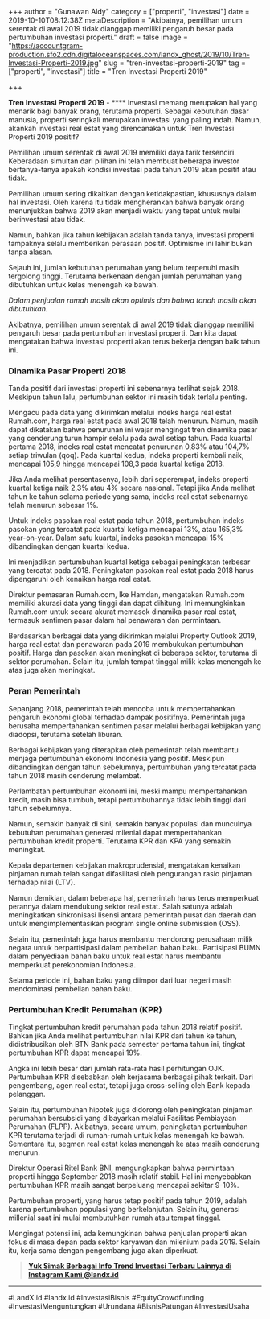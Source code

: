 +++
author = "Gunawan Aldy"
category = ["properti", "investasi"]
date = 2019-10-10T08:12:38Z
metaDescription = "Akibatnya, pemilihan umum serentak di awal 2019 tidak dianggap memiliki pengaruh besar pada pertumbuhan investasi properti."
draft = false
image = "https://accountgram-production.sfo2.cdn.digitaloceanspaces.com/landx_ghost/2019/10/Tren-Investasi-Properti-2019.jpg"
slug = "tren-investasi-properti-2019"
tag = ["properti", "investasi"]
title = "Tren Investasi Properti 2019"

+++


**Tren Investasi Properti 2019** - **** Investasi memang merupakan hal yang menarik bagi banyak orang, terutama properti. Sebagai kebutuhan dasar manusia, properti seringkali merupakan investasi yang paling indah. Namun, akankah investasi real estat yang direncanakan untuk Tren Investasi Properti 2019 positif?

Pemilihan umum serentak di awal 2019 memiliki daya tarik tersendiri. Keberadaan simultan dari pilihan ini telah membuat beberapa investor bertanya-tanya apakah kondisi investasi pada tahun 2019 akan positif atau tidak.

Pemilihan umum sering dikaitkan dengan ketidakpastian, khususnya dalam hal investasi. Oleh karena itu tidak mengherankan bahwa banyak orang menunjukkan bahwa 2019 akan menjadi waktu yang tepat untuk mulai berinvestasi atau tidak.

Namun, bahkan jika tahun kebijakan adalah tanda tanya, investasi properti tampaknya selalu memberikan perasaan positif. Optimisme ini lahir bukan tanpa alasan.

Sejauh ini, jumlah kebutuhan perumahan yang belum terpenuhi masih tergolong tinggi. Terutama berkenaan dengan jumlah perumahan yang dibutuhkan untuk kelas menengah ke bawah.

_Dalam penjualan rumah masih akan optimis dan bahwa tanah masih akan dibutuhkan._

Akibatnya, pemilihan umum serentak di awal 2019 tidak dianggap memiliki pengaruh besar pada pertumbuhan investasi properti. Dan kita dapat mengatakan bahwa investasi properti akan terus bekerja dengan baik tahun ini.

### Dinamika Pasar Properti 2018

Tanda positif dari investasi properti ini sebenarnya terlihat sejak 2018. Meskipun tahun lalu, pertumbuhan sektor ini masih tidak terlalu penting.

Mengacu pada data yang dikirimkan melalui indeks harga real estat Rumah.com, harga real estat pada awal 2018 telah menurun. Namun, masih dapat dikatakan bahwa penurunan ini wajar mengingat tren dinamika pasar yang cenderung turun hampir selalu pada awal setiap tahun. Pada kuartal pertama 2018, indeks real estat mencatat penurunan 0,83% atau 104,7% setiap triwulan (qoq). Pada kuartal kedua, indeks properti kembali naik, mencapai 105,9 hingga mencapai 108,3 pada kuartal ketiga 2018.

Jika Anda melihat persentasenya, lebih dari seperempat, indeks properti kuartal ketiga naik 2,3% atau 4% secara nasional. Tetapi jika Anda melihat tahun ke tahun selama periode yang sama, indeks real estat sebenarnya telah menurun sebesar 1%.

Untuk indeks pasokan real estat pada tahun 2018, pertumbuhan indeks pasokan yang tercatat pada kuartal ketiga mencapai 13%, atau 165,3% year-on-year. Dalam satu kuartal, indeks pasokan mencapai 15% dibandingkan dengan kuartal kedua.

Ini menjadikan pertumbuhan kuartal ketiga sebagai peningkatan terbesar yang tercatat pada 2018. Peningkatan pasokan real estat pada 2018 harus dipengaruhi oleh kenaikan harga real estat.

Direktur pemasaran Rumah.com, Ike Hamdan, mengatakan Rumah.com memiliki akurasi data yang tinggi dan dapat dihitung. Ini memungkinkan Rumah.com untuk secara akurat memasok dinamika pasar real estat, termasuk sentimen pasar dalam hal penawaran dan permintaan.

Berdasarkan berbagai data yang dikirimkan melalui Property Outlook 2019, harga real estat dan penawaran pada 2019 membukukan pertumbuhan positif. Harga dan pasokan akan meningkat di beberapa sektor, terutama di sektor perumahan. Selain itu, jumlah tempat tinggal milik kelas menengah ke atas juga akan meningkat.

### Peran Pemerintah

Sepanjang 2018, pemerintah telah mencoba untuk mempertahankan pengaruh ekonomi global terhadap dampak positifnya. Pemerintah juga berusaha mempertahankan sentimen pasar melalui berbagai kebijakan yang diadopsi, terutama setelah liburan.

Berbagai kebijakan yang diterapkan oleh pemerintah telah membantu menjaga pertumbuhan ekonomi Indonesia yang positif. Meskipun dibandingkan dengan tahun sebelumnya, pertumbuhan yang tercatat pada tahun 2018 masih cenderung melambat.

Perlambatan pertumbuhan ekonomi ini, meski mampu mempertahankan kredit, masih bisa tumbuh, tetapi pertumbuhannya tidak lebih tinggi dari tahun sebelumnya.

Namun, semakin banyak di sini, semakin banyak populasi dan munculnya kebutuhan perumahan generasi milenial dapat mempertahankan pertumbuhan kredit properti. Terutama KPR dan KPA yang semakin meningkat.

Kepala departemen kebijakan makroprudensial, mengatakan kenaikan pinjaman rumah telah sangat difasilitasi oleh pengurangan rasio pinjaman terhadap nilai (LTV).

Namun demikian, dalam beberapa hal, pemerintah harus terus memperkuat perannya dalam mendukung sektor real estat. Salah satunya adalah meningkatkan sinkronisasi lisensi antara pemerintah pusat dan daerah dan untuk mengimplementasikan program single online submission (OSS).

Selain itu, pemerintah juga harus membantu mendorong perusahaan milik negara untuk berpartisipasi dalam pembelian bahan baku. Partisipasi BUMN dalam penyediaan bahan baku untuk real estat harus membantu memperkuat perekonomian Indonesia.

Selama periode ini, bahan baku yang diimpor dari luar negeri masih mendominasi pembelian bahan baku.

### Pertumbuhan Kredit Perumahan (KPR)

Tingkat pertumbuhan kredit perumahan pada tahun 2018 relatif positif. Bahkan jika Anda melihat pertumbuhan nilai KPR dari tahun ke tahun, didistribusikan oleh BTN Bank pada semester pertama tahun ini, tingkat pertumbuhan KPR dapat mencapai 19%.

Angka ini lebih besar dari jumlah rata-rata hasil perhitungan OJK. Pertumbuhan KPR disebabkan oleh kerjasama berbagai pihak terkait. Dari pengembang, agen real estat, tetapi juga cross-selling oleh Bank kepada pelanggan.

Selain itu, pertumbuhan hipotek juga didorong oleh peningkatan pinjaman perumahan bersubsidi yang dibayarkan melalui Fasilitas Pembiayaan Perumahan (FLPP). Akibatnya, secara umum, peningkatan pertumbuhan KPR terutama terjadi di rumah-rumah untuk kelas menengah ke bawah. Sementara itu, segmen real estat kelas menengah ke atas masih cenderung menurun.

Direktur Operasi Ritel Bank BNI, mengungkapkan bahwa permintaan properti hingga September 2018 masih relatif stabil. Hal ini menyebabkan pertumbuhan KPR masih sangat berpeluang mencapai sekitar 9-10%.

Pertumbuhan properti, yang harus tetap positif pada tahun 2019, adalah karena pertumbuhan populasi yang berkelanjutan. Selain itu, generasi millenial saat ini mulai membutuhkan rumah atau tempat tinggal.

Mengingat potensi ini, ada kemungkinan bahwa penjualan properti akan fokus di masa depan pada sektor karyawan dan milenium pada 2019. Selain itu, kerja sama dengan pengembang juga akan diperkuat.

> **[Yuk Simak Berbagai Info Trend Investasi Terbaru Lainnya di Instagram Kami @landx.id](https://instagram.com/landx.id?utm_medium=copy_link)**

---

#LandX.id	#landx.id	#InvestasiBisnis	#EquityCrowdfunding	#InvestasiMenguntungkan	#Urundana	#BisnisPatungan	#InvestasiUsaha

